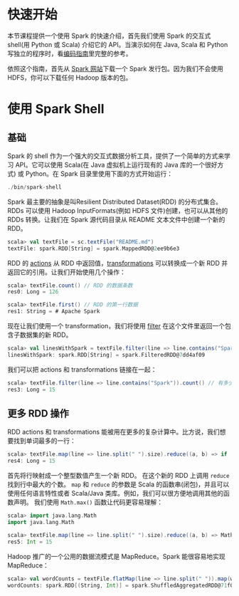 # 快速开始

本节课程提供一个使用 Spark 的快速介绍，首先我们使用 Spark 的交互式 shell(用 Python 或 Scala) 介绍它的 API。当演示如何在 Java, Scala 和 Python 写独立的程序时，看[编码指南](https://spark.apache.org/docs/latest/programming-guide.html)里完整的参考。

依照这个指南，首先从 [Spark 网站](https://spark.apache.org/downloads.html)下载一个 Spark 发行包。因为我们不会使用 HDFS，你可以下载任何 Hadoop 版本的包。

# 使用 Spark Shell

## 基础

Spark 的 shell 作为一个强大的交互式数据分析工具，提供了一个简单的方式来学习 API。它可以使用 Scala(在 Java 虚拟机上运行现有的 Java 库的一个很好方式) 或 Python。在 Spark 目录里使用下面的方式开始运行：

```scala
./bin/spark-shell
```

Spark 最主要的抽象是叫Resilient Distributed Dataset(RDD) 的分布式集合。RDDs 可以使用 Hadoop InputFormats(例如 HDFS 文件)创建，也可以从其他的 RDDs 转换。让我们在 Spark 源代码目录从 README 文本文件中创建一个新的 RDD。

```scala
scala> val textFile = sc.textFile("README.md")
textFile: spark.RDD[String] = spark.MappedRDD@2ee9b6e3
```

RDD 的 [actions](https://spark.apache.org/docs/latest/programming-guide.html#actions) 从 RDD 中返回值，[transformations](https://spark.apache.org/docs/latest/programming-guide.html#transformations) 可以转换成一个新 RDD 并返回它的引用。让我们开始使用几个操作：

```scala
scala> textFile.count() // RDD 的数据条数
res0: Long = 126

scala> textFile.first() // RDD 的第一行数据
res1: String = # Apache Spark
```

现在让我们使用一个 transformation，我们将使用 [filter]() 在这个文件里返回一个包含子数据集的新 RDD。

```scala
scala> val linesWithSpark = textFile.filter(line => line.contains("Spark"))
linesWithSpark: spark.RDD[String] = spark.FilteredRDD@7dd4af09
```

我们可以把 actions 和 transformations 链接在一起：

```scala
scala> textFile.filter(line => line.contains("Spark")).count() // 有多少行包括 "Spark"?
res3: Long = 15
```

## 更多 RDD 操作

RDD actions 和 transformations 能被用在更多的复杂计算中。比方说，我们想要找到单词最多的一行：

```scala
scala> textFile.map(line => line.split(" ").size).reduce((a, b) => if (a > b) a else b)
res4: Long = 15
```

首先将行映射成一个整型数值产生一个新 RDD。 在这个新的 RDD 上调用 `reduce` 找到行中最大的个数。 `map` 和 `reduce` 的参数是 Scala 的函数串(闭包)，并且可以使用任何语言特性或者 Scala/Java 类库。例如，我们可以很方便地调用其他的函数声明。 我们使用 `Math.max()` 函数让代码更容易理解：

```scala
scala> import java.lang.Math
import java.lang.Math

scala> textFile.map(line => line.split(" ").size).reduce((a, b) => Math.max(a, b))
res5: Int = 15
```

Hadoop 推广的一个公用的数据流模式是 MapReduce。Spark 能很容易地实现 MapReduce：

```scala
scala> val wordCounts = textFile.flatMap(line => line.split(" ")).map(word => (word, 1)).reduceByKey((a, b) => a + b)
wordCounts: spark.RDD[(String, Int)] = spark.ShuffledAggregatedRDD@71f027b8
```